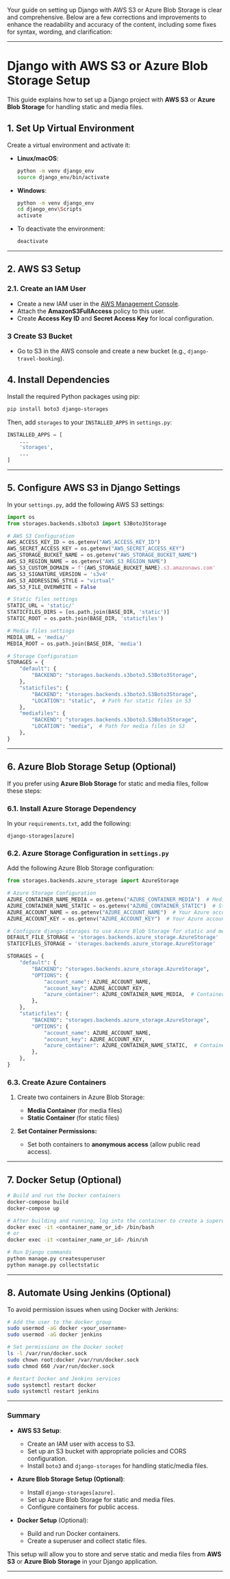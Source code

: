 Your guide on setting up Django with AWS S3 or Azure Blob Storage is clear and comprehensive. Below are a few corrections and improvements to enhance the readability and accuracy of the content, including some fixes for syntax, wording, and clarification:

---

# **Django with AWS S3 or Azure Blob Storage Setup**

This guide explains how to set up a Django project with **AWS S3** or **Azure Blob Storage** for handling static and media files.

## 1. **Set Up Virtual Environment**

Create a virtual environment and activate it:

- **Linux/macOS**:
  ```bash
  python -m venv django_env
  source django_env/bin/activate
  ```

- **Windows**:
  ```bash
  python -m venv django_env
  cd django_env\Scripts
  activate
  ```

- To deactivate the environment:
  ```bash
  deactivate
  ```

---


## 2. **AWS S3 Setup**

### 2.1. **Create an IAM User**

- Create a new IAM user in the [AWS Management Console](https://aws.amazon.com/iam/).
- Attach the **AmazonS3FullAccess** policy to this user.
- Create **Access Key ID** and **Secret Access Key** for local configuration.

### 3 **Create S3 Bucket**

- Go to S3 in the AWS console and create a new bucket (e.g., `django-travel-booking`).


## 4. **Install Dependencies**

Install the required Python packages using pip:

```bash
pip install boto3 django-storages
```

Then, add `storages` to your `INSTALLED_APPS` in `settings.py`:

```python
INSTALLED_APPS = [
    ...
    'storages',
    ...
]
```

---

## 5. **Configure AWS S3 in Django Settings**

In your `settings.py`, add the following AWS S3 settings:

```python
import os
from storages.backends.s3boto3 import S3Boto3Storage

# AWS S3 Configuration
AWS_ACCESS_KEY_ID = os.getenv("AWS_ACCESS_KEY_ID")
AWS_SECRET_ACCESS_KEY = os.getenv("AWS_SECRET_ACCESS_KEY")
AWS_STORAGE_BUCKET_NAME = os.getenv("AWS_STORAGE_BUCKET_NAME")
AWS_S3_REGION_NAME = os.getenv("AWS_S3_REGION_NAME")
AWS_S3_CUSTOM_DOMAIN = f'{AWS_STORAGE_BUCKET_NAME}.s3.amazonaws.com'
AWS_S3_SIGNATURE_VERSION = 's3v4'
AWS_S3_ADDRESSING_STYLE = "virtual"
AWS_S3_FILE_OVERWRITE = False

# Static files settings
STATIC_URL = 'static/'
STATICFILES_DIRS = [os.path.join(BASE_DIR, 'static')]
STATIC_ROOT = os.path.join(BASE_DIR, 'staticfiles')

# Media files settings
MEDIA_URL = 'media/'
MEDIA_ROOT = os.path.join(BASE_DIR, 'media')

# Storage Configuration
STORAGES = {
    "default": {
        "BACKEND": "storages.backends.s3boto3.S3Boto3Storage",
    },
    "staticfiles": {
        "BACKEND": "storages.backends.s3boto3.S3Boto3Storage",
        "LOCATION": "static",  # Path for static files in S3
    },
    "mediafiles": {
        "BACKEND": "storages.backends.s3boto3.S3Boto3Storage",
        "LOCATION": "media",  # Path for media files in S3
    },
}
```

---

## 6. **Azure Blob Storage Setup (Optional)**

If you prefer using **Azure Blob Storage** for static and media files, follow these steps:

### 6.1. **Install Azure Storage Dependency**

In your `requirements.txt`, add the following:

```text
django-storages[azure]
```

### 6.2. **Azure Storage Configuration in `settings.py`**

Add the following Azure Blob Storage configuration:

```python
from storages.backends.azure_storage import AzureStorage

# Azure Storage Configuration
AZURE_CONTAINER_NAME_MEDIA = os.getenv("AZURE_CONTAINER_MEDIA")  # Media container name
AZURE_CONTAINER_NAME_STATIC = os.getenv("AZURE_CONTAINER_STATIC")  # Static container name
AZURE_ACCOUNT_NAME = os.getenv("AZURE_ACCOUNT_NAME")  # Your Azure account name
AZURE_ACCOUNT_KEY = os.getenv("AZURE_ACCOUNT_KEY")  # Your Azure account key

# Configure django-storages to use Azure Blob Storage for static and media files
DEFAULT_FILE_STORAGE = 'storages.backends.azure_storage.AzureStorage'
STATICFILES_STORAGE = 'storages.backends.azure_storage.AzureStorage'

STORAGES = {
    "default": {
        "BACKEND": "storages.backends.azure_storage.AzureStorage",
        "OPTIONS": {
            "account_name": AZURE_ACCOUNT_NAME,
            "account_key": AZURE_ACCOUNT_KEY,
            "azure_container": AZURE_CONTAINER_NAME_MEDIA,  # Container for media files
        },
    },
    "staticfiles": {
        "BACKEND": "storages.backends.azure_storage.AzureStorage",
        "OPTIONS": {
            "account_name": AZURE_ACCOUNT_NAME,
            "account_key": AZURE_ACCOUNT_KEY,
            "azure_container": AZURE_CONTAINER_NAME_STATIC,  # Container for static files
        },
    },
}
```

### 6.3. **Create Azure Containers**

1. Create two containers in Azure Blob Storage:
   - **Media Container** (for media files)
   - **Static Container** (for static files)

2. **Set Container Permissions:**
   - Set both containers to **anonymous access** (allow public read access).

---

## 7. **Docker Setup (Optional)**

```bash
# Build and run the Docker containers
docker-compose build
docker-compose up

# After building and running, log into the container to create a superuser
docker exec -it <container_name_or_id> /bin/bash
# or
docker exec -it <container_name_or_id> /bin/sh

# Run Django commands
python manage.py createsuperuser
python manage.py collectstatic
```

---

## 8. **Automate Using Jenkins (Optional)**

To avoid permission issues when using Docker with Jenkins:

```bash
# Add the user to the docker group
sudo usermod -aG docker <your_username>
sudo usermod -aG docker jenkins

# Set permissions on the Docker socket
ls -l /var/run/docker.sock
sudo chown root:docker /var/run/docker.sock
sudo chmod 660 /var/run/docker.sock

# Restart Docker and Jenkins services
sudo systemctl restart docker
sudo systemctl restart jenkins
```

---

### **Summary**

- **AWS S3 Setup**:
  - Create an IAM user with access to S3.
  - Set up an S3 bucket with appropriate policies and CORS configuration.
  - Install `boto3` and `django-storages` for handling static/media files.

- **Azure Blob Storage Setup (Optional)**:
  - Install `django-storages[azure]`.
  - Set up Azure Blob Storage for static and media files.
  - Configure containers for public access.

- **Docker Setup** (Optional):
  - Build and run Docker containers.
  - Create a superuser and collect static files.

This setup will allow you to store and serve static and media files from **AWS S3** or **Azure Blob Storage** in your Django application.

---


